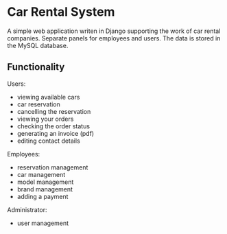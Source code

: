 # Car Rental System

A simple web application writen in Django supporting the work of car rental companies. Separate panels for employees and users. The data is stored in the MySQL database. 

## Functionality
Users:
 - viewing available cars 
 - car reservation
 - cancelling the reservation
 - viewing your orders 
 - checking the order status
 - generating an invoice (pdf)
 - editing contact details

Employees: 
 - reservation management
 - car management 
 - model management 
 - brand management
 - adding a payment

Administrator:
 - user management
